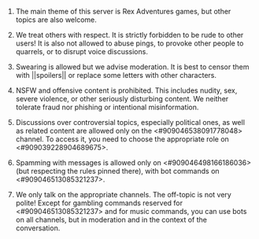 1. The main theme of this server is Rex Adventures games, but other topics are also welcome.

2. We treat others with respect. It is strictly forbidden to be rude to other users! It is also not allowed to abuse pings, to provoke other people to quarrels, or to disrupt voice discussions.

3. Swearing is allowed but we advise moderation. It is best to censor them with ||spoilers|| or replace some letters with other characters.

4. NSFW and offensive content is prohibited. This includes nudity, sex, severe violence, or other seriously disturbing content. We neither tolerate fraud nor phishing or intentional misinformation.

5. Discussions over controversial topics, especially political ones, as well as related content are allowed only on the⁠ <#909046538091778048> channel. To access it, you need to choose the appropriate role on <#909039228904689675>.

6. Spamming with messages is allowed only on <#909046498166186036> (but respecting the rules pinned there), with bot commands on <#909046513085321237>.

7. We only talk on the appropriate channels. The off-topic is not very polite! Except for gambling commands reserved for <#909046513085321237> and for music commands, you can use bots on all channels, but in moderation and in the context of the conversation.